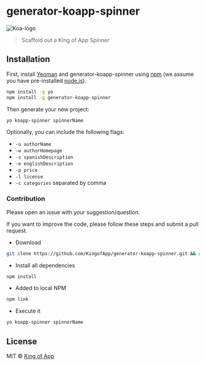# generator-koapp-spinner

![Koa-logo](http://kingofapp.es/wp-content/uploads/2015/02/logoking-r1.png)

> Scaffold out a King of App Spinner

## Installation

First, install [Yeoman](http://yeoman.io) and generator-koapp-spinner using [npm](https://www.npmjs.com/) (we assume you have pre-installed [node.js](https://nodejs.org/)).

```bash
npm install -g yo
npm install -g generator-koapp-spinner
```

Then generate your new project:

```bash
yo koapp-spinner spinnerName
```

Optionally, you can include the following flags:

* `-u authorName`
* `-w authorHomepage`
* `-s spanishDescription`
* `-e englishDescription`
* `-p price`
* `-l license`
* `-c categories` separated by comma

### Contribution

Please open an issue with your suggestion/question.

If you want to improve the code, please follow these steps and submit a pull request.

- Download
```bash
git clone https://github.com/KingofApp/generator-koapp-spinner.git && cd generator-koapp-spinner
```

- Install all dependencies
```bash
npm install
```

- Added to local NPM
```bash
npm link
```

- Execute it
```bash
yo koapp-spinner spinnerName
```

## License

MIT © [King of App](https://github.com/KingofApp)
